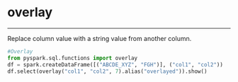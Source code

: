 # overlay

---
Replace column value with a string value from another column.
```python
#Overlay
from pyspark.sql.functions import overlay
df = spark.createDataFrame([("ABCDE_XYZ", "FGH")], ("col1", "col2"))
df.select(overlay("col1", "col2", 7).alias("overlayed")).show()
```
